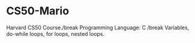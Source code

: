 # CS50-Mario
Harvard CS50 Course./break
Programming Language: C /break
Variables, do-while loops, for loops, nested loops.

